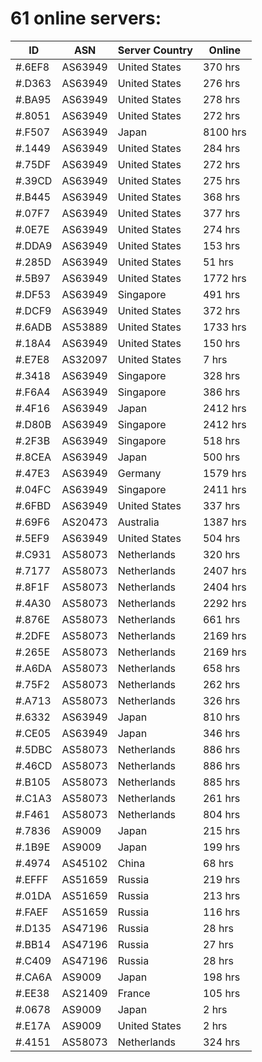# 61 online servers:

| ID | ASN | Server Country | Online |
| ------ | ------ | ------ | ------ |
| #.6EF8 | AS63949 | United States | 370 hrs |
| #.D363 | AS63949 | United States | 276 hrs |
| #.BA95 | AS63949 | United States | 278 hrs |
| #.8051 | AS63949 | United States | 272 hrs |
| #.F507 | AS63949 | Japan | 8100 hrs |
| #.1449 | AS63949 | United States | 284 hrs |
| #.75DF | AS63949 | United States | 272 hrs |
| #.39CD | AS63949 | United States | 275 hrs |
| #.B445 | AS63949 | United States | 368 hrs |
| #.07F7 | AS63949 | United States | 377 hrs |
| #.0E7E | AS63949 | United States | 274 hrs |
| #.DDA9 | AS63949 | United States | 153 hrs |
| #.285D | AS63949 | United States | 51 hrs |
| #.5B97 | AS63949 | United States | 1772 hrs |
| #.DF53 | AS63949 | Singapore | 491 hrs |
| #.DCF9 | AS63949 | United States | 372 hrs |
| #.6ADB | AS53889 | United States | 1733 hrs |
| #.18A4 | AS63949 | United States | 150 hrs |
| #.E7E8 | AS32097 | United States | 7 hrs |
| #.3418 | AS63949 | Singapore | 328 hrs |
| #.F6A4 | AS63949 | Singapore | 386 hrs |
| #.4F16 | AS63949 | Japan | 2412 hrs |
| #.D80B | AS63949 | Singapore | 2412 hrs |
| #.2F3B | AS63949 | Singapore | 518 hrs |
| #.8CEA | AS63949 | Japan | 500 hrs |
| #.47E3 | AS63949 | Germany | 1579 hrs |
| #.04FC | AS63949 | Singapore | 2411 hrs |
| #.6FBD | AS63949 | United States | 337 hrs |
| #.69F6 | AS20473 | Australia | 1387 hrs |
| #.5EF9 | AS63949 | United States | 504 hrs |
| #.C931 | AS58073 | Netherlands | 320 hrs |
| #.7177 | AS58073 | Netherlands | 2407 hrs |
| #.8F1F | AS58073 | Netherlands | 2404 hrs |
| #.4A30 | AS58073 | Netherlands | 2292 hrs |
| #.876E | AS58073 | Netherlands | 661 hrs |
| #.2DFE | AS58073 | Netherlands | 2169 hrs |
| #.265E | AS58073 | Netherlands | 2169 hrs |
| #.A6DA | AS58073 | Netherlands | 658 hrs |
| #.75F2 | AS58073 | Netherlands | 262 hrs |
| #.A713 | AS58073 | Netherlands | 326 hrs |
| #.6332 | AS63949 | Japan | 810 hrs |
| #.CE05 | AS63949 | Japan | 346 hrs |
| #.5DBC | AS58073 | Netherlands | 886 hrs |
| #.46CD | AS58073 | Netherlands | 886 hrs |
| #.B105 | AS58073 | Netherlands | 885 hrs |
| #.C1A3 | AS58073 | Netherlands | 261 hrs |
| #.F461 | AS58073 | Netherlands | 804 hrs |
| #.7836 | AS9009 | Japan | 215 hrs |
| #.1B9E | AS9009 | Japan | 199 hrs |
| #.4974 | AS45102 | China | 68 hrs |
| #.EFFF | AS51659 | Russia | 219 hrs |
| #.01DA | AS51659 | Russia | 213 hrs |
| #.FAEF | AS51659 | Russia | 116 hrs |
| #.D135 | AS47196 | Russia | 28 hrs |
| #.BB14 | AS47196 | Russia | 27 hrs |
| #.C409 | AS47196 | Russia | 28 hrs |
| #.CA6A | AS9009 | Japan | 198 hrs |
| #.EE38 | AS21409 | France | 105 hrs |
| #.0678 | AS9009 | Japan | 2 hrs |
| #.E17A | AS9009 | United States | 2 hrs |
| #.4151 | AS58073 | Netherlands | 324 hrs |


